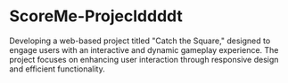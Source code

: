 # ScoreMe-Projeclddddt
Developing a web-based project titled "Catch the Square," designed to engage users with an interactive and dynamic gameplay experience. The project focuses on enhancing user interaction through responsive design and efficient functionality.
